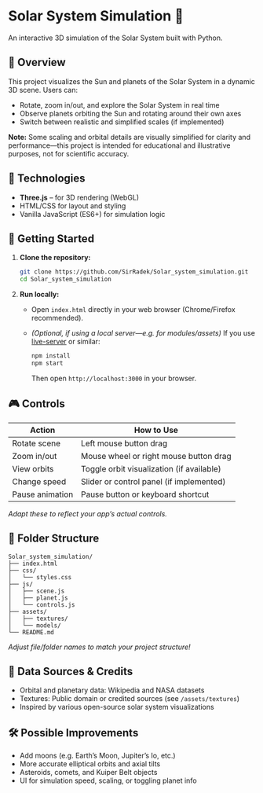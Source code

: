 
# Solar System Simulation 🌌

An interactive 3D simulation of the Solar System built with Python.

## 🧭 Overview

This project visualizes the Sun and planets of the Solar System in a dynamic 3D scene. Users can:

* Rotate, zoom in/out, and explore the Solar System in real time
* Observe planets orbiting the Sun and rotating around their own axes
* Switch between realistic and simplified scales (if implemented)

**Note:** Some scaling and orbital details are visually simplified for clarity and performance—this project is intended for educational and illustrative purposes, not for scientific accuracy.

## 🔧 Technologies

* **Three.js** – for 3D rendering (WebGL)
* HTML/CSS for layout and styling
* Vanilla JavaScript (ES6+) for simulation logic

## 🚀 Getting Started

1. **Clone the repository:**

   ```bash
   git clone https://github.com/SirRadek/Solar_system_simulation.git
   cd Solar_system_simulation
   ```

2. **Run locally:**

   * Open `index.html` directly in your web browser (Chrome/Firefox recommended).
   * *(Optional, if using a local server—e.g. for modules/assets)*
     If you use [live-server](https://www.npmjs.com/package/live-server) or similar:

     ```bash
     npm install
     npm start
     ```

     Then open `http://localhost:3000` in your browser.

## 🎮 Controls

| Action          | How to Use                                |
| --------------- | ----------------------------------------- |
| Rotate scene    | Left mouse button drag                    |
| Zoom in/out     | Mouse wheel or right mouse button drag    |
| View orbits     | Toggle orbit visualization (if available) |
| Change speed    | Slider or control panel (if implemented)  |
| Pause animation | Pause button or keyboard shortcut         |

*Adapt these to reflect your app’s actual controls.*

## 📂 Folder Structure

```
Solar_system_simulation/
├── index.html
├── css/
│   └── styles.css
├── js/
│   ├── scene.js
│   ├── planet.js
│   └── controls.js
├── assets/
│   ├── textures/
│   └── models/
└── README.md
```

*Adjust file/folder names to match your project structure!*

## 🎨 Data Sources & Credits

* Orbital and planetary data: Wikipedia and NASA datasets
* Textures: Public domain or credited sources (see `/assets/textures`)
* Inspired by various open-source solar system visualizations

## 🛠️ Possible Improvements

* Add moons (e.g. Earth’s Moon, Jupiter’s Io, etc.)
* More accurate elliptical orbits and axial tilts
* Asteroids, comets, and Kuiper Belt objects
* UI for simulation speed, scaling, or toggling planet info

